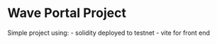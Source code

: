 # Wave Portal Project

Simple project using:
    - solidity deployed to testnet
    - vite for front end